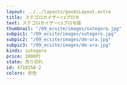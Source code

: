 ```yaml
---
layout: ../../layouts/goodsLayout.astro
title: ステゴロカイザーcsプロモ
text: ステゴロカイザーcsプロモ版
thumbnail: "/09_ecsite/images/sutegoro.jpg"
subpic1: "/09_ecsite/images/sutegoro.jpg"
subpic2: "/09_ecsite/images/dm-ura.jpg"
subpic3: "/09_ecsite/images/dm-ura.jpg"
kinds: sutegoro
price: 1000円
state: 売り切れ
id: 4710158-2
colors: 赤色
---
```

